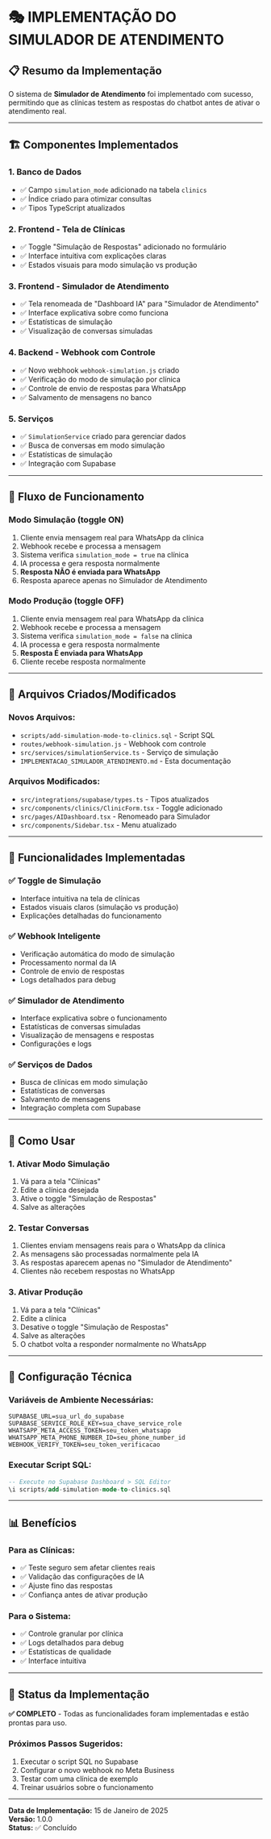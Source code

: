 # 🎭 IMPLEMENTAÇÃO DO SIMULADOR DE ATENDIMENTO

## 📋 Resumo da Implementação

O sistema de **Simulador de Atendimento** foi implementado com sucesso, permitindo que as clínicas testem as respostas do chatbot antes de ativar o atendimento real.

---

## 🏗️ Componentes Implementados

### 1. **Banco de Dados**
- ✅ Campo `simulation_mode` adicionado na tabela `clinics`
- ✅ Índice criado para otimizar consultas
- ✅ Tipos TypeScript atualizados

### 2. **Frontend - Tela de Clínicas**
- ✅ Toggle "Simulação de Respostas" adicionado no formulário
- ✅ Interface intuitiva com explicações claras
- ✅ Estados visuais para modo simulação vs produção

### 3. **Frontend - Simulador de Atendimento**
- ✅ Tela renomeada de "Dashboard IA" para "Simulador de Atendimento"
- ✅ Interface explicativa sobre como funciona
- ✅ Estatísticas de simulação
- ✅ Visualização de conversas simuladas

### 4. **Backend - Webhook com Controle**
- ✅ Novo webhook `webhook-simulation.js` criado
- ✅ Verificação do modo de simulação por clínica
- ✅ Controle de envio de respostas para WhatsApp
- ✅ Salvamento de mensagens no banco

### 5. **Serviços**
- ✅ `SimulationService` criado para gerenciar dados
- ✅ Busca de conversas em modo simulação
- ✅ Estatísticas de simulação
- ✅ Integração com Supabase

---

## 🔄 Fluxo de Funcionamento

### **Modo Simulação (toggle ON)**
1. Cliente envia mensagem real para WhatsApp da clínica
2. Webhook recebe e processa a mensagem
3. Sistema verifica `simulation_mode = true` na clínica
4. IA processa e gera resposta normalmente
5. **Resposta NÃO é enviada para WhatsApp**
6. Resposta aparece apenas no Simulador de Atendimento

### **Modo Produção (toggle OFF)**
1. Cliente envia mensagem real para WhatsApp da clínica
2. Webhook recebe e processa a mensagem
3. Sistema verifica `simulation_mode = false` na clínica
4. IA processa e gera resposta normalmente
5. **Resposta É enviada para WhatsApp**
6. Cliente recebe resposta normalmente

---

## 📁 Arquivos Criados/Modificados

### **Novos Arquivos:**
- `scripts/add-simulation-mode-to-clinics.sql` - Script SQL
- `routes/webhook-simulation.js` - Webhook com controle
- `src/services/simulationService.ts` - Serviço de simulação
- `IMPLEMENTACAO_SIMULADOR_ATENDIMENTO.md` - Esta documentação

### **Arquivos Modificados:**
- `src/integrations/supabase/types.ts` - Tipos atualizados
- `src/components/clinics/ClinicForm.tsx` - Toggle adicionado
- `src/pages/AIDashboard.tsx` - Renomeado para Simulador
- `src/components/Sidebar.tsx` - Menu atualizado

---

## 🎯 Funcionalidades Implementadas

### ✅ **Toggle de Simulação**
- Interface intuitiva na tela de clínicas
- Estados visuais claros (simulação vs produção)
- Explicações detalhadas do funcionamento

### ✅ **Webhook Inteligente**
- Verificação automática do modo de simulação
- Processamento normal da IA
- Controle de envio de respostas
- Logs detalhados para debug

### ✅ **Simulador de Atendimento**
- Interface explicativa sobre o funcionamento
- Estatísticas de conversas simuladas
- Visualização de mensagens e respostas
- Configurações e logs

### ✅ **Serviços de Dados**
- Busca de clínicas em modo simulação
- Estatísticas de conversas
- Salvamento de mensagens
- Integração completa com Supabase

---

## 🚀 Como Usar

### **1. Ativar Modo Simulação**
1. Vá para a tela "Clínicas"
2. Edite a clínica desejada
3. Ative o toggle "Simulação de Respostas"
4. Salve as alterações

### **2. Testar Conversas**
1. Clientes enviam mensagens reais para o WhatsApp da clínica
2. As mensagens são processadas normalmente pela IA
3. As respostas aparecem apenas no "Simulador de Atendimento"
4. Clientes não recebem respostas no WhatsApp

### **3. Ativar Produção**
1. Vá para a tela "Clínicas"
2. Edite a clínica
3. Desative o toggle "Simulação de Respostas"
4. Salve as alterações
5. O chatbot volta a responder normalmente no WhatsApp

---

## 🔧 Configuração Técnica

### **Variáveis de Ambiente Necessárias:**
```env
SUPABASE_URL=sua_url_do_supabase
SUPABASE_SERVICE_ROLE_KEY=sua_chave_service_role
WHATSAPP_META_ACCESS_TOKEN=seu_token_whatsapp
WHATSAPP_META_PHONE_NUMBER_ID=seu_phone_number_id
WEBHOOK_VERIFY_TOKEN=seu_token_verificacao
```

### **Executar Script SQL:**
```sql
-- Execute no Supabase Dashboard > SQL Editor
\i scripts/add-simulation-mode-to-clinics.sql
```

---

## 📊 Benefícios

### **Para as Clínicas:**
- ✅ Teste seguro sem afetar clientes reais
- ✅ Validação das configurações de IA
- ✅ Ajuste fino das respostas
- ✅ Confiança antes de ativar produção

### **Para o Sistema:**
- ✅ Controle granular por clínica
- ✅ Logs detalhados para debug
- ✅ Estatísticas de qualidade
- ✅ Interface intuitiva

---

## 🎉 Status da Implementação

**✅ COMPLETO** - Todas as funcionalidades foram implementadas e estão prontas para uso.

### **Próximos Passos Sugeridos:**
1. Executar o script SQL no Supabase
2. Configurar o novo webhook no Meta Business
3. Testar com uma clínica de exemplo
4. Treinar usuários sobre o funcionamento

---

**Data de Implementação:** 15 de Janeiro de 2025  
**Versão:** 1.0.0  
**Status:** ✅ Concluído 